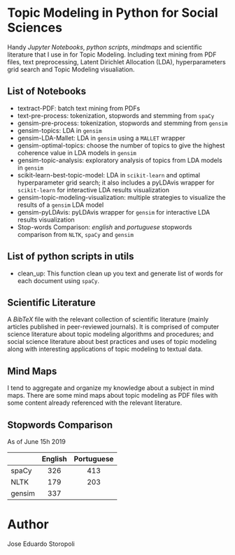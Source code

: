 # Topic Modeling in Python for Social Sciences
Handy *Jupyter Notebooks*, *python scripts*, *mindmaps* and scientific literature that I use in for Topic Modeling. Including text mining from PDF files, text preprocessing, Latent Dirichlet Allocation (LDA), hyperparameters grid search and Topic Modeling visualiation.

## List of Notebooks
* textract-PDF: batch text mining from PDFs 
* text-pre-process: tokenization, stopwords and stemming from `spaCy`
* gensim-pre-process: tokenization, stopwords and stemming from `gensim`
* gensim-topics: LDA in `gensim`
* gensim-LDA-Mallet: LDA in `gensim` using a `MALLET` wrapper
* gensim-optimal-topics: choose the number of topics to give the highest coherence value in LDA models in `gensim`
* gensim-topic-analysis: exploratory analysis of topics from LDA models in `gensim`
* scikit-learn-best-topic-model:  LDA in `scikit-learn` and optimal hyperparameter grid search; it also includes a pyLDAvis wrapper for `scikit-learn` for interactive LDA results visualization
* gensim-topic-modeling-visualization: multiple strategies to visualize the results of a `gensim` LDA model
* gensim-pyLDAvis: pyLDAvis wrapper for `gensim` for interactive LDA results visualization
* Stop-words Comparison: *english* and *portuguese* stopwords comparison from `NLTK`, `spaCy` and `gensim`

## List of python scripts in utils
* clean_up: This function clean up you text and generate list of words for each document using `spaCy`.

## Scientific Literature
A *BibTeX* file with the relevant collection of scientific literature (mainly articles published in peer-reviewed journals). It is comprised of computer science literature about topic modeling algorithms and procedures; and social science literature about best practices and uses of topic modeling along with interesting applications of topic modeling to textual data.

## Mind Maps
I tend to aggregate and organize my knowledge about a subject in mind maps. There are some mind maps about topic modeling as PDF files with some content already referenced with the relevant literature.

## Stopwords Comparison
As of June 15h 2019

|        	| English 	| Portuguese 	|
|--------	|:-------:	|:----------:	|
| spaCy  	|   326   	|     413    	|
| NLTK   	|   179   	|     203    	|
| gensim 	|   337   	|            	|

# Author
Jose Eduardo Storopoli